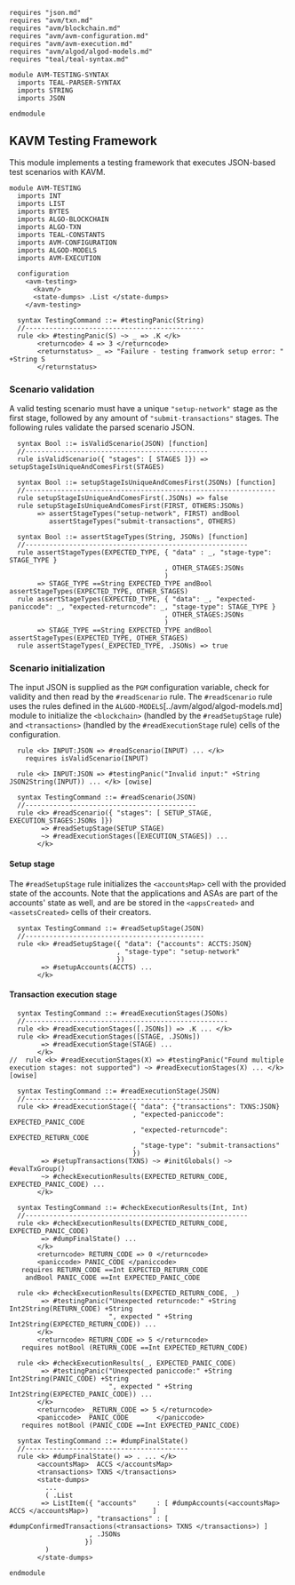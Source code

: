 ```k
requires "json.md"
requires "avm/txn.md"
requires "avm/blockchain.md"
requires "avm/avm-configuration.md"
requires "avm/avm-execution.md"
requires "avm/algod/algod-models.md"
requires "teal/teal-syntax.md"

module AVM-TESTING-SYNTAX
  imports TEAL-PARSER-SYNTAX
  imports STRING
  imports JSON

endmodule
```

KAVM Testing Framework
----------------------

This module implements a testing framework that executes JSON-based test scenarios with KAVM.

```k
module AVM-TESTING
  imports INT
  imports LIST
  imports BYTES
  imports ALGO-BLOCKCHAIN
  imports ALGO-TXN
  imports TEAL-CONSTANTS
  imports AVM-CONFIGURATION
  imports ALGOD-MODELS
  imports AVM-EXECUTION

  configuration
    <avm-testing>
      <kavm/>
      <state-dumps> .List </state-dumps>
    </avm-testing>
```

```k
  syntax TestingCommand ::= #testingPanic(String)
  //---------------------------------------------
  rule <k> #testingPanic(S) ~> _ => .K </k>
       <returncode> 4 => 3 </returncode>
       <returnstatus> _ => "Failure - testing framwork setup error: " +String S
       </returnstatus>
```


### Scenario validation

A valid testing scenario must have a unique `"setup-network"` stage as the first stage, followed by any amount of `"submit-transactions"` stages.
The following rules validate the parsed scenario JSON.

```k
  syntax Bool ::= isValidScenario(JSON) [function]
  //----------------------------------------------
  rule isValidScenario({ "stages": [ STAGES ]}) => setupStageIsUniqueAndComesFirst(STAGES)

  syntax Bool ::= setupStageIsUniqueAndComesFirst(JSONs) [function]
  //---------------------------------------------------------------
  rule setupStageIsUniqueAndComesFirst(.JSONs) => false
  rule setupStageIsUniqueAndComesFirst(FIRST, OTHERS:JSONs)
       => assertStageTypes("setup-network", FIRST) andBool
          assertStageTypes("submit-transactions", OTHERS)

  syntax Bool ::= assertStageTypes(String, JSONs) [function]
  //--------------------------------------------------------
  rule assertStageTypes(EXPECTED_TYPE, { "data" : _, "stage-type": STAGE_TYPE }
                                       , OTHER_STAGES:JSONs
                                       )
       => STAGE_TYPE ==String EXPECTED_TYPE andBool assertStageTypes(EXPECTED_TYPE, OTHER_STAGES)
  rule assertStageTypes(EXPECTED_TYPE, { "data": _, "expected-paniccode": _, "expected-returncode": _, "stage-type": STAGE_TYPE }
                                       , OTHER_STAGES:JSONs
                                       )
       => STAGE_TYPE ==String EXPECTED_TYPE andBool assertStageTypes(EXPECTED_TYPE, OTHER_STAGES)
  rule assertStageTypes(_EXPECTED_TYPE, .JSONs) => true
```


### Scenario initialization

The input JSON is supplied as the `PGM` configuration variable, check for validity and then read by the `#readScenario` rule.
The `#readScenario` rule uses the rules defined in the `ALGOD-MODELS`[../avm/algod/algod-models.md] module
to initialize the `<blockchain>` (handled by the `#readSetupStage` rule) and `<transactions>` (handled by the `#readExecutionStage` rule)
cells of the configuration.

```k
  rule <k> INPUT:JSON => #readScenario(INPUT) ... </k>
    requires isValidScenario(INPUT)

  rule <k> INPUT:JSON => #testingPanic("Invalid input:" +String JSON2String(INPUT)) ... </k> [owise]

  syntax TestingCommand ::= #readScenario(JSON)
  //-------------------------------------------
  rule <k> #readScenario({ "stages": [ SETUP_STAGE, EXECUTION_STAGES:JSONs ]})
        => #readSetupStage(SETUP_STAGE)
        ~> #readExecutionStages([EXECUTION_STAGES]) ...
       </k>
```

#### Setup stage
The `#readSetupStage` rule initializes the `<accountsMap>` cell with the provided state of the accounts.
Note that the applications and ASAs are part of the accounts' state as well, and are be stored in the `<appsCreated>` and `<assetsCreated>` cells of their creators.

```k
  syntax TestingCommand ::= #readSetupStage(JSON)
  //---------------------------------------------
  rule <k> #readSetupStage({ "data": {"accounts": ACCTS:JSON}
                           , "stage-type": "setup-network"
                           })
        => #setupAccounts(ACCTS) ...
       </k>
```

#### Transaction execution stage

```k
  syntax TestingCommand ::= #readExecutionStages(JSONs)
  //---------------------------------------------------
  rule <k> #readExecutionStages([.JSONs]) => .K ... </k>
  rule <k> #readExecutionStages([STAGE, .JSONs])
        => #readExecutionStage(STAGE) ...
       </k>
//  rule <k> #readExecutionStages(X) => #testingPanic("Found multiple execution stages: not supported") ~> #readExecutionStages(X) ... </k> [owise]

  syntax TestingCommand ::= #readExecutionStage(JSON)
  //-------------------------------------------------
  rule <k> #readExecutionStage({ "data": {"transactions": TXNS:JSON}
                               , "expected-paniccode": EXPECTED_PANIC_CODE
                               , "expected-returncode": EXPECTED_RETURN_CODE
                               , "stage-type": "submit-transactions"
                               })
        => #setupTransactions(TXNS) ~> #initGlobals() ~> #evalTxGroup()
        ~> #checkExecutionResults(EXPECTED_RETURN_CODE, EXPECTED_PANIC_CODE) ...
       </k>

  syntax TestingCommand ::= #checkExecutionResults(Int, Int)
  //--------------------------------------------------------
  rule <k> #checkExecutionResults(EXPECTED_RETURN_CODE, EXPECTED_PANIC_CODE)
        => #dumpFinalState() ...
       </k>
       <returncode> RETURN_CODE => 0 </returncode>
       <paniccode> PANIC_CODE </paniccode>
   requires RETURN_CODE ==Int EXPECTED_RETURN_CODE
    andBool PANIC_CODE ==Int EXPECTED_PANIC_CODE

  rule <k> #checkExecutionResults(EXPECTED_RETURN_CODE, _)
        => #testingPanic("Unexpected returncode:" +String Int2String(RETURN_CODE) +String
                         ", expected " +String Int2String(EXPECTED_RETURN_CODE)) ...
       </k>
       <returncode> RETURN_CODE => 5 </returncode>
   requires notBool (RETURN_CODE ==Int EXPECTED_RETURN_CODE)

  rule <k> #checkExecutionResults(_, EXPECTED_PANIC_CODE)
        => #testingPanic("Unexpected paniccode:" +String Int2String(PANIC_CODE) +String
                         ", expected " +String Int2String(EXPECTED_PANIC_CODE)) ...
       </k>
       <returncode> _RETURN_CODE => 5 </returncode>
       <paniccode>  PANIC_CODE       </paniccode>
   requires notBool (PANIC_CODE ==Int EXPECTED_PANIC_CODE)

  syntax TestingCommand ::= #dumpFinalState()
  //-----------------------------------------
  rule <k> #dumpFinalState() => . ... </k>
       <accountsMap>  ACCS </accountsMap>
       <transactions> TXNS </transactions>
       <state-dumps>
         ...
         ( .List
        => ListItem({ "accounts"     : [ #dumpAccounts(<accountsMap> ACCS </accountsMap>)                ]
                    , "transactions" : [ #dumpConfirmedTransactions(<transactions> TXNS </transactions>) ]
                    , .JSONs
                   })
         )
       </state-dumps>
```

```k
endmodule
```
